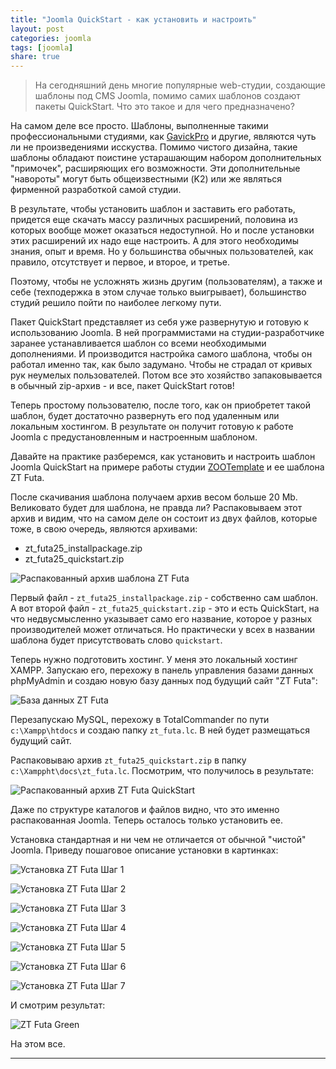 ```yaml
---
title: "Joomla QuickStart - как установить и настроить"
layout: post
categories: joomla
tags: [joomla]
share: true
---
```


> На сегодняшний день многие популярные web-студии, создающие шаблоны под CMS Joomla, помимо самих шаблонов создают пакеты QuickStart. Что это такое и для чего предназначено?

На самом деле все просто. Шаблоны, выполненные такими профессиональными студиями, как [GavickPro][1] и другие, являются чуть ли не произведениями исскуства. Помимо чистого дизайна, такие шаблоны обладают поистине устарашающим набором дополнительных "примочек", расширяющих его возможности. Эти дополнительные "навороты" могут быть общеизвестными (K2) или же являться фирменной разработкой самой студии.

В результате, чтобы установить шаблон и заставить его работать, придется еще скачать массу различных расширений, половина из которых вообще может оказаться недоступной. Но и после установки этих расширений их надо еще настроить. А для этого необходимы знания, опыт и время. Но у большинства обычных пользователей, как правило, отсутствует и первое, и второе, и третье.

Поэтому, чтобы не усложнять жизнь другим (пользователям), а также и себе (техподержка в этом случае только выигрывает), большинство студий решило пойти по наиболее легкому пути.

Пакет QuickStart представляет из себя уже развернутую и готовую к использованию Joomla. В ней программистами на студии-разработчике заранее устанавливается шаблон со всеми необходимыми дополнениями. И производится настройка самого шаблона, чтобы он работал именно так, как было задумано. Чтобы не страдал от кривых рук неумелых пользователей. Потом все это хозяйство запаковывается в обычный zip-архив - и все, пакет QuickStart готов!

Теперь простому пользователю, после того, как он приобретет такой шаблон, будет достаточно развернуть его под удаленным или локальным хостингом. В результате он получит готовую к работе Joomla с предустановленным и настроенным шаблоном.

Давайте на практике разберемся, как установить и настроить шаблон Joomla QuickStart на примере работы студии [ZOOTemplate][2] и ее шаблона ZT Futa.

После скачивания шаблона получаем архив весом больше 20 Mb. Великовато будет для шаблона, не правда ли? Распаковываем этот архив и видим, что на самом деле он состоит из двух файлов, которые тоже, в свою очередь, являются архивами:

  * zt_futa25_installpackage.zip
  * zt_futa25_quickstart.zip

![Распакованный архив шаблона ZT Futa]({{site.url}}/images/uploads/2013/10/zt_futa_archive.png)

Первый файл - `zt_futa25_installpackage.zip` - собственно сам шаблон. А вот второй файл - `zt_futa25_quickstart.zip` - это и есть QuickStart, на что недвусмысленно указывает само его название, которое у разных производителей может отличаться. Но практически у всех в названии шаблона будет присутствовать слово `quickstart`.

Теперь нужно подготовить хостинг. У меня это локальный хостинг XAMPP. Запускаю его, перехожу в панель управления базами данных phpMyAdmin и создаю новую базу данных под будущий сайт "ZT Futa":

![База данных ZT Futa]({{site.url}}/images/uploads/2013/10/db_zt_futa.png)

Перезапускаю MySQL, перехожу в TotalCommander по пути `c:\Xampp\htdocs` и создаю папку `zt_futa.lc`. В ней будет размещаться будущий сайт.

Распаковываю архив `zt_futa25_quickstart.zip` в папку `c:\Xamppht\docs\zt_futa.lc`. Посмотрим, что получилось в результате:

![Распакованный архив ZT Futa QuickStart]({{site.url}}/images/uploads/2013/10/zt_futa_unpacked.png)

Даже по структуре каталогов и файлов видно, что это именно распакованная Joomla. Теперь осталось только установить ее.

Установка стандартная и ни чем не отличается от обычной "чистой" Joomla. Приведу пошаговое описание установки в картинках:

![Установка ZT Futa Шаг 1]({{site.url}}/images/uploads/2013/10/zt_futa_install_step_1.png)

![Установка ZT Futa Шаг 2]({{site.url}}/images/uploads/2013/10/zt_futa_install_step_2.png)

![Установка ZT Futa Шаг 3]({{site.url}}/images/uploads/2013/10/zt_futa_install_step_3.png)

![Установка ZT Futa Шаг 4]({{site.url}}/images/uploads/2013/10/zt_futa_install_step_4.png)

![Установка ZT Futa Шаг 5]({{site.url}}/images/uploads/2013/10/zt_futa_install_step_5.png)

![Установка ZT Futa Шаг 6]({{site.url}}/images/uploads/2013/10/zt_futa_install_step_6.png)

![Установка ZT Futa Шаг 7]({{site.url}}/images/uploads/2013/10/zt_futa_install_step_7.png)

И смотрим результат:

![ZT Futa Green]({{site.url}}/images/uploads/2013/10/zt_futa_ready_green.png)

На этом все.

---

[1]: http://www.gavick.com/ "Gavick"
[2]: http://www.zootemplate.com/ "ZOO"
